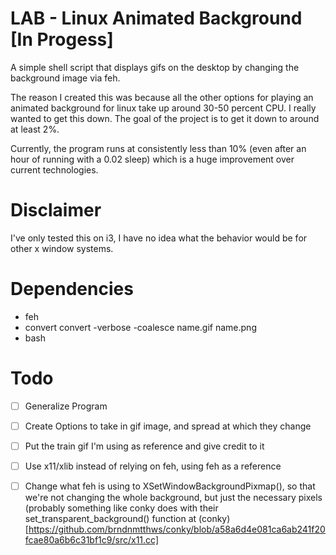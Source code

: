 # LAB - Linux Animated Background [In Progess]

A simple shell script that displays gifs on the desktop by changing the background image via feh.

The reason I created this was because all the other options for playing an animated background for linux take up around 30-50 percent CPU. I really wanted to get this down. The goal of the project is to get it down to around at least 2%.

Currently, the program runs at consistently less than 10% (even after an hour of running with a 0.02 sleep) which is a huge improvement over current technologies.

# Disclaimer
I've only tested this on i3, I have no idea what the behavior would be for other x window systems.

# Dependencies
 - feh
 - convert
     convert -verbose -coalesce name.gif name.png
 - bash

# Todo
 - [ ] Generalize Program
 - [ ] Create Options to take in gif image, and spread at which they change
 - [ ] Put the train gif I'm using as reference and give credit to it
 - [ ] Use x11/xlib instead of relying on feh, using feh as a reference
 - [ ] Change what feh is using to XSetWindowBackgroundPixmap(), so that we're not changing the whole background, but just the necessary pixels (probably something like conky does with their set_transparent_background() function at (conky)[https://github.com/brndnmtthws/conky/blob/a58a6d4e081ca6ab241f20fcae80a6b6c31bf1c9/src/x11.cc]

